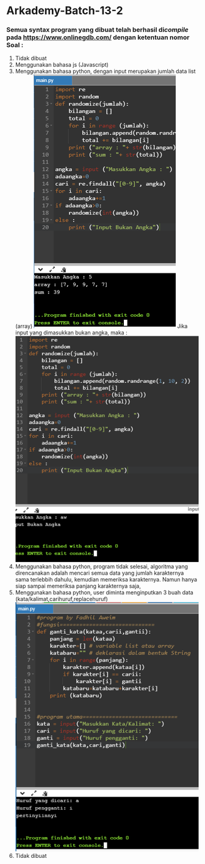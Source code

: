 # Arkademy-Batch-13-2
### Semua syntax program yang dibuat telah berhasil di*compile* pada https://www.onlinegdb.com/ dengan ketentuan nomor Soal :

1. Tidak dibuat
2. Menggunakan bahasa js (Javascript)
3. Menggunakan bahasa python, dengan input merupakan jumlah data list (array)
![Gambar](https://github.com/aweimngok/Arkademy-Batch-13-2/blob/master/runnomor3.png)
Jika input yang dimasukkan bukan angka, maka :
![Gambar](https://github.com/aweimngok/Arkademy-Batch-13-2/blob/master/runnomor3false.png)
4. Menggunakan bahasa python, program tidak selesai, algoritma yang direncanakan adalah mencari semua data yang jumlah karakternya sama terlebbih dahulu, kemudian memeriksa karakternya. Namun hanya siap sampai memeriksa panjang karakternya saja,
5. Menggunakan bahasa python, user diminta menginputkan 3 buah data (kata/kalimat,carihuruf,replacehuruf)
![Gambar](https://github.com/aweimngok/Arkademy-Batch-13-2/blob/master/runnomor5.png)
6. Tidak dibuat
